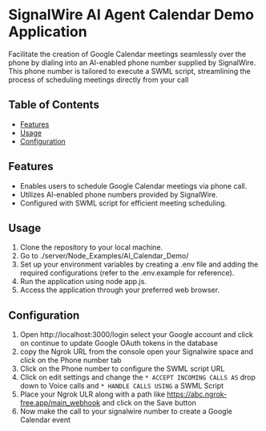 # SignalWire AI Agent Calendar Demo Application

Facilitate the creation of Google Calendar meetings seamlessly over the phone by dialing into an AI-enabled phone number supplied by SignalWire. This phone number is tailored to execute a SWML script, streamlining the process of scheduling meetings directly from your call

## Table of Contents

- [Features](#features)
- [Usage](#usage)
- [Configuration](#Configuration)

## Features

- Enables users to schedule Google Calendar meetings via phone call.
- Utilizes AI-enabled phone numbers provided by SignalWire.
- Configured with SWML script for efficient meeting scheduling.


## Usage

1. Clone the repository to your local machine.
2. Go to ./server/Node_Examples/AI_Calendar_Demo/
3. Set up your environment variables by creating a .env file and adding the required configurations (refer to the .env.example for reference).
4. Run the application using node app.js.
5. Access the application through your preferred web browser.

## Configuration

1. Open http://localhost:3000/login  select your Google account and click on continue to update Google OAuth tokens in the database
2. copy the Ngrok URL from the console open your Signalwire space and click on the Phone number tab
3. Click on the Phone number to configure the SWML script URL
4. Click on edit settings and change the `* ACCEPT INCOMING CALLS AS` drop down to Voice calls and `* HANDLE CALLS USING` a SWML Script
5. Place your Ngrok ULR along with a path like https://abc.ngrok-free.app/main_webhook and click on the Save button
6. Now make the call to your signalwire number to create a Google Calendar event


